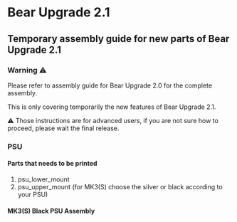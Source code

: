 # Bear Upgrade 2.1

## Temporary assembly guide for new parts of Bear Upgrade 2.1


### Warning :warning:

Please refer to assembly guide for Bear Upgrade 2.0 for the complete assembly.

This is only covering temporarily the new features of Bear Upgrade 2.1.

:warning: Those instructions are for advanced users, if you are not sure how to proceed, please wait the final release.


### PSU

#### Parts that needs to be printed

  1. psu_lower_mount
  1. psu_upper_mount (for MK3(S) choose the silver or black according to your PSU)
  

#### MK3(S) Black PSU Assembly
